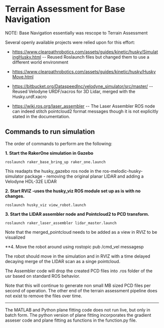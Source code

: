 # Terrain Assessment for Base Navigation
NOTE: Base Navigation essentially was rescope to Terrain Assessment

Several openly available projects were relied upon for this effort:

- https://www.clearpathrobotics.com/assets/guides/kinetic/husky/SimulatingHusky.html -- Reused Roslaunch files but changed them to use a different world environment

- https://www.clearpathrobotics.com/assets/guides/kinetic/husky/HuskyMove.html

- https://bitbucket.org/DataspeedInc/velodyne_simulator/src/master/  -- Reused Velodyne URDF/xacros for 3D Lidar, merged with the Husky.urdf.xacro

- https://wiki.ros.org/laser_assembler  -- The Laser Assembler ROS node can indeed stitch pointcloud2 format messages though it is not explicitly stated in the documentation.

## Commands to run simulation
The order of commands to perform are the following:

**1.  Start the RakerOne simulation in Gazebo**

`roslaunch raker_base_bring_up raker_one.launch`

This readapts the husky_gazebo ros node in the ros-melodic-husky-simulator package - removing the original planar LIDAR and adding a Velodyne HDL-32E LIDAR


**2. Start RVIZ -uses the husky_viz ROS module set up as is with no changes.**

`roslaunch husky_viz view_robot.launch`

**3. Start the LIDAR assembler node and Pointcloud2 to PCD transform.**

`roslaunch raker_laser_assembler lidar_master.launch`

Note that the merged_pointcloud needs to be added as a view in RVIZ to be visualized

**4. Move the robot around using rostopic pub /cmd_vel messagesp

The robot should move in the simulation and in RVIZ with a time delayed decaying merge of the LIDAR scan as a singe pointcloud.

The Assembler code will drop the created PCD files into .ros folder of the usr based on standard ROS behavior.

Note that this will continue to generate non small MB sized PCD files per second of operation.  The other end of the terrain assessment pipeline does not exist to remove the files over time.

***

The MATLAB and Python plane fitting code does not run live, but only in batch form.  The python version of plane fitting incorporates the gradient asseser code and plane fitting as functions in the function.py file.
